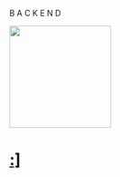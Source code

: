 B A C K E N D

<div>
<a href="https://github.com/0nlySpirit">
<img loading="lazy" height="180em" src="https://github-readme-stats.vercel.app/api/top-langs/?username=G4brielXavier&layout=compact&langs_count=7&theme=dark"/>
</div>

<h1>:]</h1>
